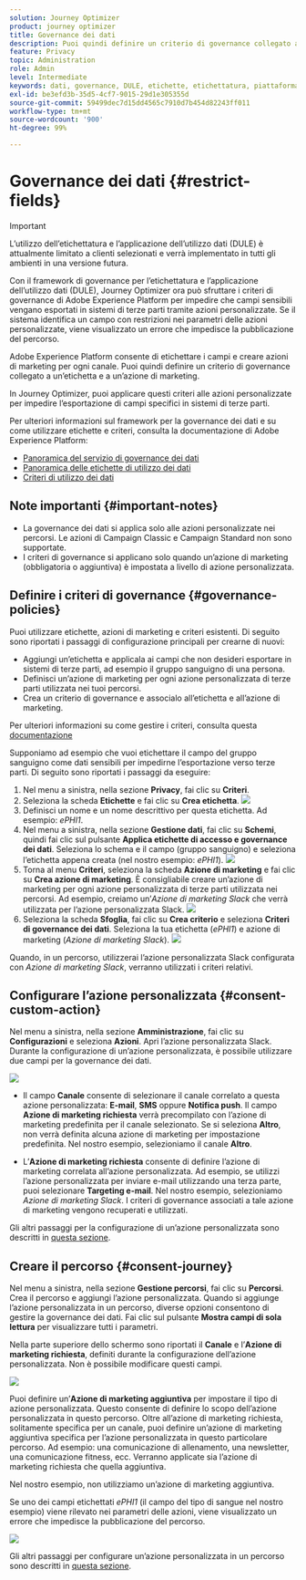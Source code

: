 ```yaml
---
solution: Journey Optimizer
product: journey optimizer
title: Governance dei dati
description: Puoi quindi definire un criterio di governance collegato a un’etichetta e a un’azione di marketing
feature: Privacy
topic: Administration
role: Admin
level: Intermediate
keywords: dati, governance, DULE, etichette, etichettatura, piattaforma, criterio
exl-id: be3efd3b-35d5-4cf7-9015-29d1e305355d
source-git-commit: 59499dec7d15dd4565c7910d7b454d82243ff011
workflow-type: tm+mt
source-wordcount: '900'
ht-degree: 99%

---
```


# Governance dei dati {#restrict-fields}


>[!IMPORTANT]
>
>L’utilizzo dell’etichettatura e l’applicazione dell’utilizzo dati (DULE) è attualmente limitato a clienti selezionati e verrà implementato in tutti gli ambienti in una versione futura.

Con il framework di governance per l’etichettatura e l’applicazione dell’utilizzo dati (DULE), Journey Optimizer ora può sfruttare i criteri di governance di Adobe Experience Platform per impedire che campi sensibili vengano esportati in sistemi di terze parti tramite azioni personalizzate. Se il sistema identifica un campo con restrizioni nei parametri delle azioni personalizzate, viene visualizzato un errore che impedisce la pubblicazione del percorso.

Adobe Experience Platform consente di etichettare i campi e creare azioni di marketing per ogni canale. Puoi quindi definire un criterio di governance collegato a un’etichetta e a un’azione di marketing.

In Journey Optimizer, puoi applicare questi criteri alle azioni personalizzate per impedire l’esportazione di campi specifici in sistemi di terze parti.

Per ulteriori informazioni sul framework per la governance dei dati e su come utilizzare etichette e criteri, consulta la documentazione di Adobe Experience Platform:

* [Panoramica del servizio di governance dei dati](https://experienceleague.adobe.com/docs/experience-platform/data-governance/home.html?lang=it)
* [Panoramica delle etichette di utilizzo dei dati](https://experienceleague.adobe.com/docs/experience-platform/data-governance/labels/overview.html)
* [Criteri di utilizzo dei dati](https://experienceleague.adobe.com/docs/experience-platform/data-governance/policies/overview.html?lang=it)

## Note importanti {#important-notes}

* La governance dei dati si applica solo alle azioni personalizzate nei percorsi. Le azioni di Campaign Classic e Campaign Standard non sono supportate.
* I criteri di governance si applicano solo quando un’azione di marketing (obbligatoria o aggiuntiva) è impostata a livello di azione personalizzata.

## Definire i criteri di governance {#governance-policies}

Puoi utilizzare etichette, azioni di marketing e criteri esistenti. Di seguito sono riportati i passaggi di configurazione principali per crearne di nuovi:

* Aggiungi un’etichetta e applicala ai campi che non desideri esportare in sistemi di terze parti, ad esempio il gruppo sanguigno di una persona.
* Definisci un’azione di marketing per ogni azione personalizzata di terze parti utilizzata nei tuoi percorsi.
* Crea un criterio di governance e associalo all’etichetta e all’azione di marketing.

Per ulteriori informazioni su come gestire i criteri, consulta questa [documentazione](https://experienceleague.adobe.com/docs/experience-platform/data-governance/policies/user-guide.html?lang=it#consent-policy)

Supponiamo ad esempio che vuoi etichettare il campo del gruppo sanguigno come dati sensibili per impedirne l’esportazione verso terze parti. Di seguito sono riportati i passaggi da eseguire:

1. Nel menu a sinistra, nella sezione **Privacy**, fai clic su **Criteri**.
1. Seleziona la scheda **Etichette** e fai clic su **Crea etichetta**.
   ![](assets/action-privacy1.png)
1. Definisci un nome e un nome descrittivo per questa etichetta. Ad esempio: _ePHI1_.
1. Nel menu a sinistra, nella sezione **Gestione dati**, fai clic su **Schemi**, quindi fai clic sul pulsante **Applica etichette di accesso e governance dei dati**. Seleziona lo schema e il campo (gruppo sanguigno) e seleziona l’etichetta appena creata (nel nostro esempio: _ePHI1_).
   ![](assets/action-privacy3.png)
1. Torna al menu **Criteri**, seleziona la scheda **Azione di marketing** e fai clic su **Crea azione di marketing**. È consigliabile creare un’azione di marketing per ogni azione personalizzata di terze parti utilizzata nei percorsi. Ad esempio, creiamo un’_Azione di marketing Slack_ che verrà utilizzata per l’azione personalizzata Slack.
   ![](assets/action-privacy4.png)
1. Seleziona la scheda **Sfoglia**, fai clic su **Crea criterio** e seleziona **Criteri di governance dei dati**. Seleziona la tua etichetta (_ePHI1_) e azione di marketing (_Azione di marketing Slack_).
   ![](assets/action-privacy5.png)

Quando, in un percorso, utilizzerai l’azione personalizzata Slack configurata con _Azione di marketing Slack_, verranno utilizzati i criteri relativi.

## Configurare l’azione personalizzata {#consent-custom-action}

Nel menu a sinistra, nella sezione **Amministrazione**, fai clic su **Configurazioni** e seleziona **Azioni**. Apri l’azione personalizzata Slack. Durante la configurazione di un’azione personalizzata, è possibile utilizzare due campi per la governance dei dati.

![](assets/action-privacy6.png)

* Il campo **Canale** consente di selezionare il canale correlato a questa azione personalizzata: **E-mail**, **SMS** oppure **Notifica push**. Il campo **Azione di marketing richiesta** verrà precompilato con l’azione di marketing predefinita per il canale selezionato. Se si seleziona **Altro**, non verrà definita alcuna azione di marketing per impostazione predefinita. Nel nostro esempio, selezioniamo il canale **Altro**.

* L’**Azione di marketing richiesta** consente di definire l’azione di marketing correlata all’azione personalizzata. Ad esempio, se utilizzi l’azione personalizzata per inviare e-mail utilizzando una terza parte, puoi selezionare **Targeting e-mail**. Nel nostro esempio, selezioniamo _Azione di marketing Slack_. I criteri di governance associati a tale azione di marketing vengono recuperati e utilizzati.

Gli altri passaggi per la configurazione di un’azione personalizzata sono descritti in [questa sezione](../action/about-custom-action-configuration.md#consent-management).

## Creare il percorso {#consent-journey}

Nel menu a sinistra, nella sezione **Gestione percorsi**, fai clic su **Percorsi**. Crea il percorso e aggiungi l’azione personalizzata.  Quando si aggiunge l’azione personalizzata in un percorso, diverse opzioni consentono di gestire la governance dei dati. Fai clic sul pulsante **Mostra campi di sola lettura** per visualizzare tutti i parametri.

Nella parte superiore dello schermo sono riportati il **Canale** e l’**Azione di marketing richiesta**, definiti durante la configurazione dell’azione personalizzata. Non è possibile modificare questi campi.

![](assets/action-privacy7.png)

Puoi definire un’**Azione di marketing aggiuntiva** per impostare il tipo di azione personalizzata. Questo consente di definire lo scopo dell’azione personalizzata in questo percorso. Oltre all’azione di marketing richiesta, solitamente specifica per un canale, puoi definire un’azione di marketing aggiuntiva specifica per l’azione personalizzata in questo particolare percorso. Ad esempio: una comunicazione di allenamento, una newsletter, una comunicazione fitness, ecc. Verranno applicate sia l’azione di marketing richiesta che quella aggiuntiva.

Nel nostro esempio, non utilizziamo un’azione di marketing aggiuntiva.

Se uno dei campi etichettati _ePHI1_ (il campo del tipo di sangue nel nostro esempio) viene rilevato nei parametri delle azioni, viene visualizzato un errore che impedisce la pubblicazione del percorso.

![](assets/action-privacy8.png)

Gli altri passaggi per configurare un’azione personalizzata in un percorso sono descritti in [questa sezione](../building-journeys/using-custom-actions.md).
